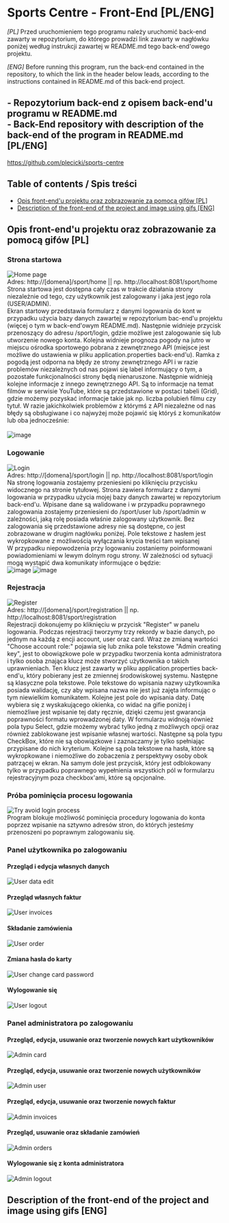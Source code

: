 # Sports Centre - Front-End [PL/ENG]

*[PL]* Przed uruchomieniem tego programu należy uruchomić back-end zawarty w repozytorium, do którego prowadzi link zawarty w nagłówku poniżej według instrukcji zawartej w README.md tego back-end'owego projektu. <br>

*[ENG]* Before running this program, run the back-end contained in the repository, to which the link in the header below leads, according to the instructions contained in README.md of this back-end project.

## - Repozytorium back-end z opisem back-end'u programu w README.md<br>- Back-End repository with description of the back-end of the program in README.md [PL/ENG]
https://github.com/plecicki/sports-centre
## Table of contents / Spis treści
* [Opis front-end'u projektu oraz zobrazowanie za pomocą gifów [PL]](#opis)
* [Description of the front-end of the project and image using gifs [ENG]](#description)
## Opis front-end'u projektu oraz zobrazowanie za pomocą gifów [PL]<a name="opis"></a>
### Strona startowa
![Home page](https://user-images.githubusercontent.com/84147482/200859935-946e46e6-14bb-4e1d-bafd-7e35c342aa90.gif)
<br>Adres: http://[domena]/sport/home || np. http://localhost:8081/sport/home <br>
Strona startowa jest dostępna cały czas w trakcie działania strony niezależnie od tego, czy użytkownik jest zalogowany i jaka jest jego rola (USER/ADMIN).<br>
Ekran startowy przedstawia formularz z danymi logowania do kont w przypadku użycia bazy danych zawartej w repozytorium bac-end'u projektu (więcej o tym w back-end'owym README.md). Następnie widnieje przycisk przenoszący do adresu /sport/login, gdzie możliwe jest zalogowanie się lub utworzenie nowego konta. Kolejna widnieje prognoza pogody na jutro w miejscu ośrodka sportowego pobrana z zewnętrznego API (miejsce jest możliwe do ustawienia w pliku application.properties back-end'u). Ramka z pogodą jest odporna na błędy ze strony zewnętrznego API i w razie problemów niezależnych od nas pojawi się label informujący o tym, a pozostałe funkcjonalności strony będą nienaruszone. Następnie widnieją kolejne informacje z innego zewnętrznego API. Są to informacje na temat filmów w serwisie YouTube, które są przedstawione w postaci tabeli (Grid), gdzie możemy pozyskać informacje takie jak np. liczba polubień filmu czy tytuł. W razie jakichkolwiek problemów z którymś z API niezależne od nas błędy są obsługiwane i co najwyżej może pojawić się któryś z komunikatów lub oba jednocześnie:<br><br>
![image](https://user-images.githubusercontent.com/84147482/201088779-021914b6-398a-4191-9d08-ce180c43c255.png)

### Logowanie
![Login](https://user-images.githubusercontent.com/84147482/200863223-58877834-da4e-4e46-98ce-64186b818bf0.gif)
<br>Adres: http://[domena]/sport/login || np. http://localhost:8081/sport/login <br>
Na stronę logowania zostajemy przeniesieni po kliknięciu przycisku widocznego na stronie tytułowej. Strona zawiera formularz z danymi logowania w przypadku użycia mojej bazy danych zawartej w repozytorium back-end'u. Wpisane dane są walidowane i w przypadku poprawnego zalogowania zostajemy przeniesieni do /sport/user lub /sport/admin w zależności, jaką rolę posiada właśnie zalogowany użytkownik. Bez zalogowania się przedstawione adresy nie są dostępne, co jest zobrazowane w drugim nagłówku poniżej. Pole tekstowe z hasłem jest wykropkowane z możliwością wyłączania krycia treści tam wpisanej <br>
W przypadku niepowodzenia przy logowaniu zostaniemy poinformowani powiadomieniami w lewym dolnym rogu strony. W zależności od sytuacji mogą wystąpić dwa komunikaty informujące o będzie: <br>
![image](https://user-images.githubusercontent.com/84147482/201091608-9f8fd85d-4883-48f2-aa01-6c2d749ce7fb.png)
![image](https://user-images.githubusercontent.com/84147482/201091664-5779084a-7bad-41a9-8b0b-9cf24f737c0c.png)

### Rejestracja
![Register](https://user-images.githubusercontent.com/84147482/200883038-ae5d9ec9-3d24-4c83-8159-8644f2a15682.gif)
<br>Adres: http://[domena]/sport/registration || np. http://localhost:8081/sport/registration <br>
Rejestracji dokonujemy po kliknięciu w przycisk "Register" w panelu logowania. Podczas rejestracji tworzymy trzy rekordy w bazie danych, po jednym na każdą z encji account, user oraz card. Wraz ze zmianą wartości "Choose account role:" pojawia się lub znika pole tekstowe "Admin creating key", jest to obowiązkowe pole w przypadku tworzenia konta administratora i tylko osoba znająca klucz może stworzyć użytkownika o takich uprawnieniach. Ten klucz jest zawarty w pliku application.properties back-end'u, który pobierany jest ze zmiennej środowiskowej systemu. Następne są klasyczne pola tekstowe. Pole tekstowe do wpisania nazwy użytkownika posiada walidację, czy aby wpisana nazwa nie jest już zajęta informując o tym niewielkim komunikatem. Kolejne jest pole do wpisania daty. Datę wybiera się z wyskakującego okienka, co widać na gifie poniżej i niemożliwe jest wpisanie tej daty ręcznie, dzięki czemu jest gwarancja poprawności formatu wprowadzonej daty. W formularzu widnoją również pola typu Select, gdzie możemy wybrać tylko jedną z możliwych opcji oraz również zablokowane jest wpisanie własnej wartości. Następne są pola typu CheckBox, które nie są obowiązkowe i zaznaczamy je tylko spełniając przypisane do nich kryterium. Kolejne są pola tekstowe na hasła, które są wykropkowane i niemożliwe do zobaczenia z perspektywy osoby obok patrzącej w ekran. Na samym dole jest przycisk, który jest odblokowany tylko w przypadku poprawnego wypełnienia wszystkich pól w formularzu rejestracyjnym poza checkbox'ami, które są opcjonalne.

### Próba pominięcia procesu logowania
![Try avoid login process](https://user-images.githubusercontent.com/84147482/200862559-ba1a16c4-0cbe-4d01-9f6a-495d2324f5d8.gif)
<br> Program blokuje możliwość pominięcia procedury logowania do konta poprzez wpisanie na sztywno adresów stron, do których jesteśmy przenoszeni po poprawnym zalogowaniu się.
### Panel użytkownika po zalogowaniu
#### Przegląd i edycja własnych danych
![User data edit](https://user-images.githubusercontent.com/84147482/200884267-67d42475-159e-4d33-bf46-65687cdb2c7e.gif)
#### Przegląd własnych faktur
![User invoices](https://user-images.githubusercontent.com/84147482/200884779-acd43210-2322-4870-b120-d259079f7c74.gif)
#### Składanie zamówienia
![User order](https://user-images.githubusercontent.com/84147482/200885620-5527b732-9ce6-4018-95da-440151f5eae8.gif)
#### Zmiana hasła do karty
![User change card password](https://user-images.githubusercontent.com/84147482/200887404-f9af4caa-20a8-48cd-a1eb-42fb8fe4c2cd.gif)
#### Wylogowanie się
![User logout](https://user-images.githubusercontent.com/84147482/200887907-b6553f20-e400-45e4-9750-c38354f0af92.gif)
### Panel administratora po zalogowaniu
#### Przegląd, edycja, usuwanie oraz tworzenie nowych kart użytkowników
![Admin card](https://user-images.githubusercontent.com/84147482/200890894-2a30d16f-893e-4c44-b9a3-052c3a7b1127.gif)
#### Przegląd, edycja, usuwanie oraz tworzenie nowych użytkowników
![Admin user](https://user-images.githubusercontent.com/84147482/200892552-b918436d-7b06-4029-ac75-fc440bbfe6a4.gif)
#### Przegląd, edycja, usuwanie oraz tworzenie nowych faktur
![Admin invoices](https://user-images.githubusercontent.com/84147482/200893652-97319e92-6508-401e-98de-d1ee21a21764.gif)
#### Przegląd, usuwanie oraz składanie zamówień
![Admin orders](https://user-images.githubusercontent.com/84147482/200894417-ae6c3552-b933-4896-be1c-d62e7e0715a3.gif)
#### Wylogowanie się z konta administratora
![Admin logout](https://user-images.githubusercontent.com/84147482/200894805-5c4adf15-6128-48f4-8f37-e42e140814e3.gif)

## Description of the front-end of the project and image using gifs [ENG]<a name="description"></a>
